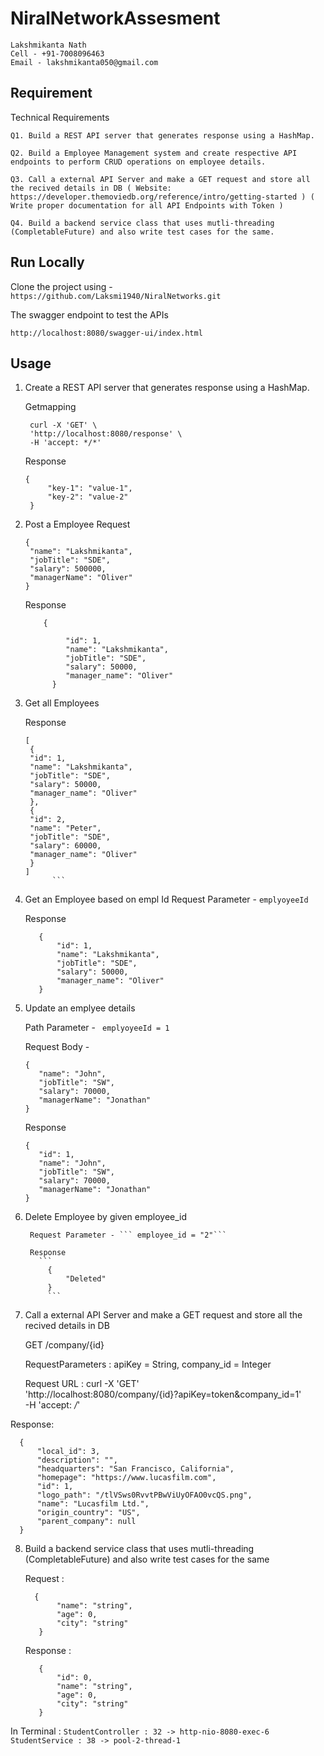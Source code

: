 # NiralNetworkAssesment

```
Lakshmikanta Nath
Cell - +91-7008096463
Email - lakshmikanta050@gmail.com
```
## Requirement

Technical Requirements

    Q1. Build a REST API server that generates response using a HashMap.

    Q2. Build a Employee Management system and create respective API endpoints to perform CRUD operations on employee details.
    
    Q3. Call a external API Server and make a GET request and store all the recived details in DB ( Website: https://developer.themoviedb.org/reference/intro/getting-started ) ( Write proper documentation for all API Endpoints with Token )
    
    Q4. Build a backend service class that uses mutli-threading (CompletableFuture) and also write test cases for the same.


## Run Locally

Clone the project using - ```https://github.com/Laksmi1940/NiralNetworks.git```

The swagger endpoint to test the APIs

```http://localhost:8080/swagger-ui/index.html```

## Usage

1. Create a REST API server that generates response using a HashMap.

   Getmapping 
   ```
    curl -X 'GET' \
    'http://localhost:8080/response' \
    -H 'accept: */*'
   ```
   Response
   ```
   {
        "key-1": "value-1",
        "key-2": "value-2"
    }
   ```
2. Post a Employee
   Request
   ```
   {
    "name": "Lakshmikanta",
    "jobTitle": "SDE",
    "salary": 500000,
    "managerName": "Oliver"
   }
   ```
   Response
   ```
       {
          
            "id": 1,
            "name": "Lakshmikanta",
            "jobTitle": "SDE",
            "salary": 50000,
            "manager_name": "Oliver"
         }
   ```

3. Get all Employees

      Response
      ```
   [
       {
       "id": 1,
       "name": "Lakshmikanta",
       "jobTitle": "SDE",
       "salary": 50000,
       "manager_name": "Oliver"
       },
       {
       "id": 2,
       "name": "Peter",
       "jobTitle": "SDE",
       "salary": 60000,
       "manager_name": "Oliver"
       }
   ]
            ```
4. Get an Employee based on empl Id
     Request Parameter - ```emplyoyeeId```

     Response
     ```
        {
            "id": 1,
            "name": "Lakshmikanta",
            "jobTitle": "SDE",
            "salary": 50000,
            "manager_name": "Oliver"
        }
    ```

5. Update an emplyee details

   Path Parameter - ``` emplyoyeeId = 1```

   Request Body -
      ```
      {
         "name": "John",
         "jobTitle": "SW",
         "salary": 70000,
         "managerName": "Jonathan"
      }
      ```

      Response
      ```
      {
         "id": 1,
         "name": "John",
         "jobTitle": "SW",
         "salary": 70000,
         "managerName": "Jonathan"
      }
      ```
6. Delete Employee by given employee_id
    
        Request Parameter - ``` employee_id = "2"```

        Response
          ```
            {
                "Deleted"
            }
            ```
            
7. Call a external API Server and make a GET request and store all the recived details in DB

   GET /company/{id}
  
   RequestParameters : apiKey = String, company_id = Integer
   
   Request URL :
   curl -X 'GET' \
  'http://localhost:8080/company/{id}?apiKey=token&company_id=1' \
  -H 'accept: */*'
  
  Response:
  ```
    {
        "local_id": 3,
        "description": "",
        "headquarters": "San Francisco, California",
        "homepage": "https://www.lucasfilm.com",
        "id": 1,
        "logo_path": "/tlVSws0RvvtPBwViUyOFAO0vcQS.png",
        "name": "Lucasfilm Ltd.",
        "origin_country": "US",
        "parent_company": null
    }
  ```
  
8. Build a backend service class that uses mutli-threading (CompletableFuture) and also write test cases for the same
  
     Request :
     ```
       {
            "name": "string",
            "age": 0,
            "city": "string"
        }
     ```
     Response :
     ```
        {
            "id": 0,
            "name": "string",
            "age": 0,
            "city": "string"
        }
     ```
     
In Terminal : ```StudentController : 32 -> http-nio-8080-exec-6
StudentService : 38 -> pool-2-thread-1```
